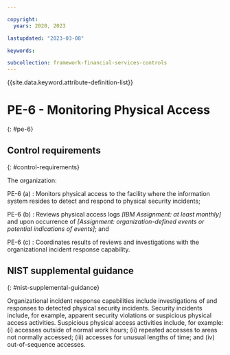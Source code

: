 ```yaml
---

copyright:
  years: 2020, 2023

lastupdated: "2023-03-08"

keywords:

subcollection: framework-financial-services-controls
---
```


{{site.data.keyword.attribute-definition-list}}

               
# PE-6 - Monitoring Physical Access
{: #pe-6}

## Control requirements
{: #control-requirements}

The organization:

PE-6 (a)
    : Monitors physical access to the facility where the information system resides to detect and respond to physical security incidents;

PE-6 (b)
    : Reviews physical access logs _[IBM Assignment: at least monthly]_ and upon occurrence of _[Assignment: organization-defined events or potential indications of events]_; and

PE-6 (c)
    : Coordinates results of reviews and investigations with the organizational incident response capability.

## NIST supplemental guidance
{: #nist-supplemental-guidance}

Organizational incident response capabilities include investigations of and responses to detected physical security incidents. Security incidents include, for example, apparent security violations or suspicious physical access activities. Suspicious physical access activities include, for example: (i) accesses outside of normal work hours; (ii) repeated accesses to areas not normally accessed; (iii) accesses for unusual lengths of time; and (iv) out-of-sequence accesses.






